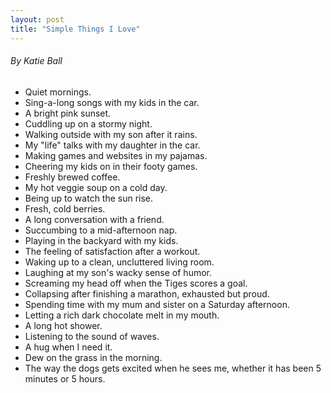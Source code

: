 ```yaml
---
layout: post
title: "Simple Things I Love"
---
```


###### By Katie Ball

* Quiet mornings.
* Sing-a-long songs with my kids in the car.
* A bright pink sunset.
* Cuddling up on a stormy night.
* Walking outside with my son after it rains.
* My "life" talks with my daughter in the car.
* Making games and websites in my pajamas.
* Cheering my kids on in their footy games.
* Freshly brewed coffee.
* My hot veggie soup on a cold day.
* Being up to watch the sun rise.
* Fresh, cold berries.
* A long conversation with a friend.
* Succumbing to a mid-afternoon nap.
* Playing in the backyard with my kids.
* The feeling of satisfaction after a workout.
* Waking up to a clean, uncluttered living room.
* Laughing at my son's wacky sense of humor.
* Screaming my head off when the Tiges scores a goal.
* Collapsing after finishing a marathon, exhausted but proud.
* Spending time with my mum and sister on a Saturday afternoon.
* Letting a rich dark chocolate melt in my mouth.
* A long hot shower.
* Listening to the sound of waves.
* A hug when I need it.
* Dew on the grass in the morning.
* The way the dogs gets excited when he sees me, whether it has been 5 minutes or 5 hours.



